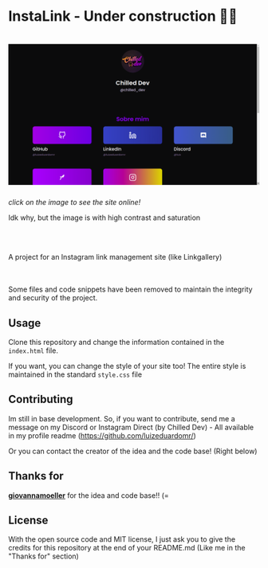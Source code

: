 # InstaLink - Under construction  👨‍💻

<h1 align="center">
    <a href="https://chilleddev.vercel.app/" target="_blank">
        <img alt="website printscreen" title="#instalink" src="github_assets/screenprint.png" />
    <a/>
</h1>
    <i> click on the image to see the site online! </i>
    <p> Idk why, but the image is with high contrast and saturation </p>
</br>
</br>

A project for an Instagram link management site (like Linkgallery)
</br>
</br>
</br>

Some files and code snippets have been removed to maintain the integrity and security of the project.

## Usage

Clone this repository and change the information contained in the `index.html` file.

If you want, you can change the style of your site too! The entire style is maintained in the standard `style.css` file

## Contributing
Im still in base development. So, if you want to contribute, send me a message on my Discord or Instagram Direct (by Chilled Dev) - All available in my profile readme (https://github.com/luizeduardomr/)

Or you can contact the creator of the idea and the code base! (Right below)
## Thanks for

 [**giovannamoeller**](https://github.com/giovannamoeller) for the idea and code base!! (=

## License
With the open source code and MIT license, I just ask you to give the credits for this repository at the end of your README.md (Like me in the "Thanks for" section)

